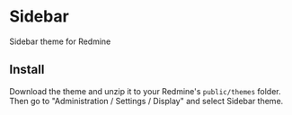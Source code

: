 # Sidebar
Sidebar theme for Redmine

## Install
Download the theme and unzip it to your Redmine's `public/themes` folder. Then go to "Administration / Settings / Display" 
and select Sidebar theme.